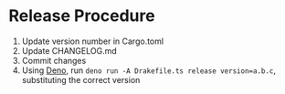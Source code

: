 # Release Procedure

1. Update version number in Cargo.toml
2. Update CHANGELOG.md
3. Commit changes
4. Using [Deno](https://deno.land/), run `deno run -A Drakefile.ts release version=a.b.c`, substituting the correct version